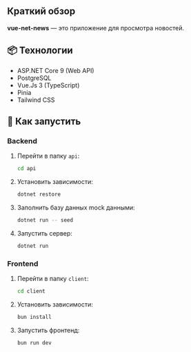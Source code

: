 ## Краткий обзор
**vue-net-news** — это приложение для просмотра новостей.


## 📦 Технологии

- ASP.NET Core 9 (Web API)
- PostgreSQL
- Vue.Js 3 (TypeScript)
- Pinia
- Tailwind CSS
## 🚀 Как запустить

### Backend

1. Перейти в папку `api`:
   ```bash
   cd api
   ```

2. Установить зависимости:
   ```bash
   dotnet restore
   ```

3. Заполнить базу данных mock данными:
   ```bash
   dotnet run -- seed
   ```

4. Запустить сервер:
   ```bash
   dotnet run
   ```

### Frontend

1. Перейти в папку `client`:
   ```bash
   cd client
   ```

2. Установить зависимости:
   ```bash
   bun install
   ```

3. Запустить фронтенд:
   ```bash
   bun run dev
   ```
